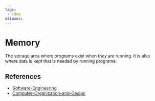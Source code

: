 ```yaml
---
tags:
 - idea
aliases:
---
```


# Memory

The storage area where programs exist when they are running. It is also where data is kept that is needed by running programs.

## References

- [Software-Engineering](Software-Engineering.md)
- [Computer-Organization-and-Design](Computer-Organization-and-Design.md)
